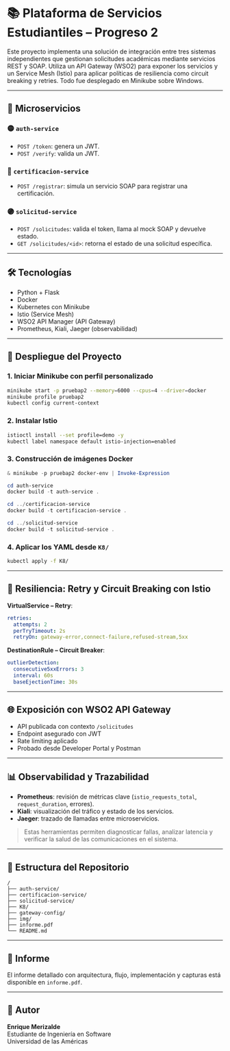# 📚 Plataforma de Servicios Estudiantiles – Progreso 2

Este proyecto implementa una solución de integración entre tres sistemas independientes que gestionan solicitudes académicas mediante servicios REST y SOAP. Utiliza un API Gateway (WSO2) para exponer los servicios y un Service Mesh (Istio) para aplicar políticas de resiliencia como circuit breaking y retries. Todo fue desplegado en Minikube sobre Windows.

---

## 🔧 Microservicios

### 🟡 `auth-service`

- `POST /token`: genera un JWT.
- `POST /verify`: valida un JWT.

### 🔵 `certificacion-service`

- `POST /registrar`: simula un servicio SOAP para registrar una certificación.

### 🟣 `solicitud-service`

- `POST /solicitudes`: valida el token, llama al mock SOAP y devuelve estado.
- `GET /solicitudes/<id>`: retorna el estado de una solicitud específica.

---

## 🛠️ Tecnologías

- Python + Flask
- Docker
- Kubernetes con Minikube
- Istio (Service Mesh)
- WSO2 API Manager (API Gateway)
- Prometheus, Kiali, Jaeger (observabilidad)

---

## 🚀 Despliegue del Proyecto

### 1. Iniciar Minikube con perfil personalizado

```bash
minikube start -p pruebap2 --memory=6000 --cpus=4 --driver=docker
minikube profile pruebap2
kubectl config current-context
```

### 2. Instalar Istio

```bash
istioctl install --set profile=demo -y
kubectl label namespace default istio-injection=enabled
```

### 3. Construcción de imágenes Docker

```powershell
& minikube -p pruebap2 docker-env | Invoke-Expression

cd auth-service
docker build -t auth-service .

cd ../certificacion-service
docker build -t certificacion-service .

cd ../solicitud-service
docker build -t solicitud-service .
```

### 4. Aplicar los YAML desde `K8/`

```bash
kubectl apply -f K8/
```

---

## 🔁 Resiliencia: Retry y Circuit Breaking con Istio

**VirtualService – Retry**:

```yaml
retries:
  attempts: 2
  perTryTimeout: 2s
  retryOn: gateway-error,connect-failure,refused-stream,5xx
```

**DestinationRule – Circuit Breaker**:

```yaml
outlierDetection:
  consecutive5xxErrors: 3
  interval: 60s
  baseEjectionTime: 30s
```

---

## 🌐 Exposición con WSO2 API Gateway

- API publicada con contexto `/solicitudes`
- Endpoint asegurado con JWT
- Rate limiting aplicado
- Probado desde Developer Portal y Postman

---

## 📊 Observabilidad y Trazabilidad

- **Prometheus**: revisión de métricas clave (`istio_requests_total`, `request_duration`, errores).
- **Kiali**: visualización del tráfico y estado de los servicios.
- **Jaeger**: trazado de llamadas entre microservicios.

> Estas herramientas permiten diagnosticar fallas, analizar latencia y verificar la salud de las comunicaciones en el sistema.

---

## 📁 Estructura del Repositorio

```
/
├── auth-service/
├── certificacion-service/
├── solicitud-service/
├── K8/
├── gateway-config/
├── img/
├── informe.pdf
└── README.md
```

---

## 📎 Informe

El informe detallado con arquitectura, flujo, implementación y capturas está disponible en `informe.pdf`.

---

## 👤 Autor

**Enrique Merizalde**  
Estudiante de Ingeniería en Software  
Universidad de las Américas
